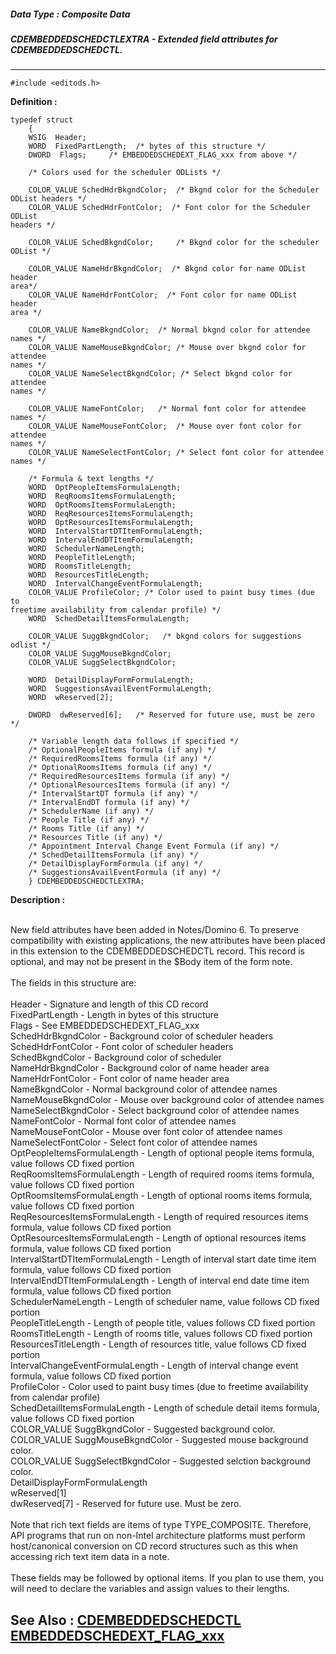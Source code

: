 ##### Data Type : Composite Data
##### CDEMBEDDEDSCHEDCTLEXTRA - Extended field attributes for CDEMBEDDEDSCHEDCTL.
---
```
#include <editods.h>
```

**Definition :**
```
typedef struct
	{
	WSIG  Header;
	WORD  FixedPartLength;  /* bytes of this structure */
	DWORD  Flags;     /* EMBEDDEDSCHEDEXT_FLAG_xxx from above */

	/* Colors used for the scheduler ODLists */

	COLOR_VALUE SchedHdrBkgndColor;  /* Bkgnd color for the Scheduler 
ODList headers */
	COLOR_VALUE SchedHdrFontColor;  /* Font color for the Scheduler ODList 
headers */

	COLOR_VALUE SchedBkgndColor;     /* Bkgnd color for the scheduler 
ODList */

	COLOR_VALUE NameHdrBkgndColor;  /* Bkgnd color for name ODList header 
area*/
	COLOR_VALUE NameHdrFontColor;  /* Font color for name ODList header 
area */

	COLOR_VALUE NameBkgndColor;  /* Normal bkgnd color for attendee names */
	COLOR_VALUE NameMouseBkgndColor; /* Mouse over bkgnd color for attendee 
names */
	COLOR_VALUE NameSelectBkgndColor; /* Select bkgnd color for attendee 
names */

	COLOR_VALUE NameFontColor;   /* Normal font color for attendee names */
	COLOR_VALUE NameMouseFontColor;  /* Mouse over font color for attendee 
names */
	COLOR_VALUE NameSelectFontColor; /* Select font color for attendee 
names */

	/* Formula & text lengths */
	WORD  OptPeopleItemsFormulaLength;
	WORD  ReqRoomsItemsFormulaLength;
	WORD  OptRoomsItemsFormulaLength;
	WORD  ReqResourcesItemsFormulaLength;
	WORD  OptResourcesItemsFormulaLength;
	WORD  IntervalStartDTItemFormulaLength;
	WORD  IntervalEndDTItemFormulaLength;
	WORD  SchedulerNameLength;
	WORD  PeopleTitleLength;
	WORD  RoomsTitleLength;
	WORD  ResourcesTitleLength;
	WORD  IntervalChangeEventFormulaLength;
	COLOR_VALUE ProfileColor; /* Color used to paint busy times (due to 
freetime availability from calendar profile) */
	WORD  SchedDetailItemsFormulaLength;

	COLOR_VALUE SuggBkgndColor;   /* bkgnd colors for suggestions odlist */
	COLOR_VALUE SuggMouseBkgndColor;
	COLOR_VALUE SuggSelectBkgndColor;

	WORD  DetailDisplayFormFormulaLength;
	WORD  SuggestionsAvailEventFormulaLength;
	WORD  wReserved[2];

	DWORD  dwReserved[6];   /* Reserved for future use, must be zero */

	/* Variable length data follows if specified */
	/* OptionalPeopleItems formula (if any) */
	/* RequiredRoomsItems formula (if any) */
	/* OptionalRoomsItems formula (if any) */
	/* RequiredResourcesItems formula (if any) */
	/* OptionalResourcesItems formula (if any) */
	/* IntervalStartDT formula (if any) */
	/* IntervalEndDT formula (if any) */
	/* SchedulerName (if any) */
	/* People Title (if any) */
	/* Rooms Title (if any) */
	/* Resources Title (if any) */
	/* Appointment Interval Change Event Formula (if any) */
	/* SchedDetailItemsFormula (if any) */
	/* DetailDisplayFormFormula (if any) */
	/* SuggestionsAvailEventFormula (if any) */
	} CDEMBEDDEDSCHEDCTLEXTRA;

```

**Description :**

<br>
New field attributes have been added in Notes/Domino 6.  To preserve compatibility with existing applications, the new attributes have been placed in this extension to the CDEMBEDDEDSCHEDCTL record.  This record is optional, and may not be present in the $Body item of the form note.<br>
<br>
The fields in this structure are:<br>
<br>
Header - Signature and length of this CD record<br>
FixedPartLength - Length in bytes of this structure<br>
Flags - See EMBEDDEDSCHEDEXT_FLAG_xxx<br>
SchedHdrBkgndColor - Background color of scheduler headers<br>
SchedHdrFontColor - Font color of scheduler headers<br>
SchedBkgndColor - Background color of scheduler <br>
NameHdrBkgndColor - Background color of name header area <br>
NameHdrFontColor - Font color of name header area<br>
NameBkgndColor - Normal background color of attendee names<br>
NameMouseBkgndColor - Mouse over background color of attendee names<br>
NameSelectBkgndColor - Select background color of attendee names<br>
NameFontColor - Normal font color of attendee names<br>
NameMouseFontColor - Mouse over font color of attendee names<br>
NameSelectFontColor - Select font color of attendee names<br>
OptPeopleItemsFormulaLength - Length of optional people items formula, value follows CD fixed portion<br>
ReqRoomsItemsFormulaLength - Length of required rooms items formula, value follows CD fixed portion<br>
OptRoomsItemsFormulaLength - Length of optional rooms items formula, value follows CD fixed portion<br>
ReqResourcesItemsFormulaLength - Length of required resources items formula, value follows CD fixed portion<br>
OptResourcesItemsFormulaLength - Length of optional resources items formula, value follows CD fixed portion<br>
IntervalStartDTItemFormulaLength - Length of interval start date time item formula, value follows CD fixed portion<br>
IntervalEndDTItemFormulaLength - Length of interval end date time item formula, value follows CD fixed portion<br>
SchedulerNameLength - Length of scheduler name, value follows CD fixed portion<br>
PeopleTitleLength - Length of people title, values follows CD fixed portion<br>
RoomsTitleLength - Length of rooms title, values follows CD fixed portion<br>
ResourcesTitleLength - Length of resources title, value follows CD fixed portion<br>
IntervalChangeEventFormulaLength - Length of interval change event formula, value follows CD fixed portion<br>
ProfileColor - Color used to paint busy times (due to freetime availability from calendar profile)<br>
SchedDetailItemsFormulaLength - Length of schedule detail items formula, value follows CD fixed portion<br>
COLOR_VALUE	SuggBkgndColor - Suggested background color.<br>
COLOR_VALUE SuggMouseBkgndColor - Suggested mouse background color.<br>
COLOR_VALUE SuggSelectBkgndColor - Suggested selction background color.<br>
DetailDisplayFormFormulaLength<br>
wReserved[1]<br>
dwReserved[7] - Reserved for future use. Must be zero.<br>
<br>
Note that rich text fields are items of type TYPE_COMPOSITE.  Therefore, API programs that run on non-Intel architecture platforms must perform host/canonical conversion on CD record structures such as this when accessing rich text item data in a note.<br>
<br>
These fields may be followed by optional items. If you plan to use them, you will need to declare the variables and assign values to their lengths.


**See Also :**
[CDEMBEDDEDSCHEDCTL](/domino-c-api-docs/reference/Data/CDEMBEDDEDSCHEDCTL)
[EMBEDDEDSCHEDEXT_FLAG_xxx](/domino-c-api-docs/reference/Symb/EMBEDDEDSCHEDEXT_FLAG_xxx)
---
